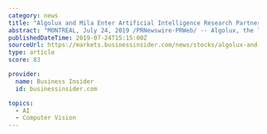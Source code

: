 ```yaml
---
category: news
title: "Algolux and Mila Enter Artificial Intelligence Research Partnership for Computer Vision"
abstract: "MONTREAL, July 24, 2019 /PRNewswire-PRWeb/ -- Algolux, the leading provider of software for autonomous computer vision, has announced a research partnership with Mila, an academic research ..."
publishedDateTime: 2019-07-24T15:15:00Z
sourceUrl: https://markets.businessinsider.com/news/stocks/algolux-and-mila-enter-artificial-intelligence-research-partnership-for-computer-vision-1028381385
type: article
score: 83

provider:
  name: Business Insider
  id: businessinsider.com

topics:
  - AI
  - Computer Vision
---
```

